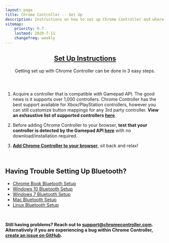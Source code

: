 ```yaml
---
layout: page
title: Chrome Controller -- Set Up
description: Instructions on how to set up Chrome Controller and where to find extra support.
sitemap:
    priority: 0.7
    lastmod: 2020-7-11
    changefreq: weekly
---
```


<header class="major">
     <h2><a href="#">Set Up Instructions</a></h2>
     <p>Getting set up with Chrome Controller can be done in 3 easy steps.</p>
</header>

1. Acquire a controller that is compatible with Gamepad API. The good news is it supports over 1,000 controllers. Chrome Controller has the best support available for Xbox/PlayStation controllers, however you can still customize button mappings for any 3rd party controller. <b>View an exhaustive list of supported controllers <a target="_blank" rel="noopener noreferrer" href="{{ site.supported_controllers_url | absolute_url }}">here</a></b>.

2. Before adding Chrome Controller to your browser, <b>test that your controller is detected by the Gamepad API <a target="_blank" rel="noopener noreferrer" href="{{ site.test_controllers_url | absolute_url }}">here</a></b> with no download/installation required.

3. <b><a target="_blank" rel="noopener noreferrer" href="{{ site.webstore_download_url | absolute_url }}">Add Chrome Controller to your browser</a></b>, sit back and relax!

<br />

## Having Trouble Setting Up Bluetooth?
- [Chrome Book Bluetooth Setup](https://support.google.com/chromebook/answer/2587653?hl=en)
- [Windows 10 Bluetooth Setup](https://www.windowscentral.com/how-and-why-use-bluetooth-on-windows-10)
- [Windows 7 Bluetooth Setup](https://support.microsoft.com/en-us/help/15290/windows-connect-bluetooth-device)
- [Mac Bluetooth Setup](https://support.apple.com/guide/mac-help/connect-a-bluetooth-device-blth1004/mac)
- [Linux Bluetooth Setup](https://www.addictivetips.com/ubuntu-linux-tips/pair-and-use-bluetooth-devices-on-linux/)

<br />

**Still having problems? Reach out to [support@chromecontroller.com](mailto:support@chromecontroller.com).**
**Alternatively if you are experiencing a bug within Chrome Controller, [create an issue on GitHub](https://github.com/McCrearyD/chrome-controller/issues).**
